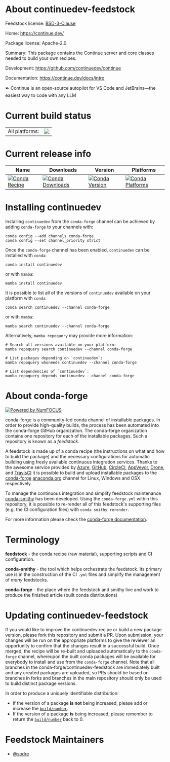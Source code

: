 About continuedev-feedstock
===========================

Feedstock license: [BSD-3-Clause](https://github.com/conda-forge/continuedev-feedstock/blob/main/LICENSE.txt)

Home: https://continue.dev/

Package license: Apache-2.0

Summary: This package contains the Continue server and core classes needed to build your own recipes.

Development: https://github.com/continuedev/continue

Documentation: https://continue.dev/docs/intro

⏩ Continue is an open-source autopilot for VS Code and JetBrains—the easiest way to code with any LLM

Current build status
====================


<table><tr><td>All platforms:</td>
    <td>
      <a href="https://dev.azure.com/conda-forge/feedstock-builds/_build/latest?definitionId=20994&branchName=main">
        <img src="https://dev.azure.com/conda-forge/feedstock-builds/_apis/build/status/continuedev-feedstock?branchName=main">
      </a>
    </td>
  </tr>
</table>

Current release info
====================

| Name | Downloads | Version | Platforms |
| --- | --- | --- | --- |
| [![Conda Recipe](https://img.shields.io/badge/recipe-continuedev-green.svg)](https://anaconda.org/conda-forge/continuedev) | [![Conda Downloads](https://img.shields.io/conda/dn/conda-forge/continuedev.svg)](https://anaconda.org/conda-forge/continuedev) | [![Conda Version](https://img.shields.io/conda/vn/conda-forge/continuedev.svg)](https://anaconda.org/conda-forge/continuedev) | [![Conda Platforms](https://img.shields.io/conda/pn/conda-forge/continuedev.svg)](https://anaconda.org/conda-forge/continuedev) |

Installing continuedev
======================

Installing `continuedev` from the `conda-forge` channel can be achieved by adding `conda-forge` to your channels with:

```
conda config --add channels conda-forge
conda config --set channel_priority strict
```

Once the `conda-forge` channel has been enabled, `continuedev` can be installed with `conda`:

```
conda install continuedev
```

or with `mamba`:

```
mamba install continuedev
```

It is possible to list all of the versions of `continuedev` available on your platform with `conda`:

```
conda search continuedev --channel conda-forge
```

or with `mamba`:

```
mamba search continuedev --channel conda-forge
```

Alternatively, `mamba repoquery` may provide more information:

```
# Search all versions available on your platform:
mamba repoquery search continuedev --channel conda-forge

# List packages depending on `continuedev`:
mamba repoquery whoneeds continuedev --channel conda-forge

# List dependencies of `continuedev`:
mamba repoquery depends continuedev --channel conda-forge
```


About conda-forge
=================

[![Powered by
NumFOCUS](https://img.shields.io/badge/powered%20by-NumFOCUS-orange.svg?style=flat&colorA=E1523D&colorB=007D8A)](https://numfocus.org)

conda-forge is a community-led conda channel of installable packages.
In order to provide high-quality builds, the process has been automated into the
conda-forge GitHub organization. The conda-forge organization contains one repository
for each of the installable packages. Such a repository is known as a *feedstock*.

A feedstock is made up of a conda recipe (the instructions on what and how to build
the package) and the necessary configurations for automatic building using freely
available continuous integration services. Thanks to the awesome service provided by
[Azure](https://azure.microsoft.com/en-us/services/devops/), [GitHub](https://github.com/),
[CircleCI](https://circleci.com/), [AppVeyor](https://www.appveyor.com/),
[Drone](https://cloud.drone.io/welcome), and [TravisCI](https://travis-ci.com/)
it is possible to build and upload installable packages to the
[conda-forge](https://anaconda.org/conda-forge) [anaconda.org](https://anaconda.org/)
channel for Linux, Windows and OSX respectively.

To manage the continuous integration and simplify feedstock maintenance
[conda-smithy](https://github.com/conda-forge/conda-smithy) has been developed.
Using the ``conda-forge.yml`` within this repository, it is possible to re-render all of
this feedstock's supporting files (e.g. the CI configuration files) with ``conda smithy rerender``.

For more information please check the [conda-forge documentation](https://conda-forge.org/docs/).

Terminology
===========

**feedstock** - the conda recipe (raw material), supporting scripts and CI configuration.

**conda-smithy** - the tool which helps orchestrate the feedstock.
                   Its primary use is in the construction of the CI ``.yml`` files
                   and simplify the management of *many* feedstocks.

**conda-forge** - the place where the feedstock and smithy live and work to
                  produce the finished article (built conda distributions)


Updating continuedev-feedstock
==============================

If you would like to improve the continuedev recipe or build a new
package version, please fork this repository and submit a PR. Upon submission,
your changes will be run on the appropriate platforms to give the reviewer an
opportunity to confirm that the changes result in a successful build. Once
merged, the recipe will be re-built and uploaded automatically to the
`conda-forge` channel, whereupon the built conda packages will be available for
everybody to install and use from the `conda-forge` channel.
Note that all branches in the conda-forge/continuedev-feedstock are
immediately built and any created packages are uploaded, so PRs should be based
on branches in forks and branches in the main repository should only be used to
build distinct package versions.

In order to produce a uniquely identifiable distribution:
 * If the version of a package **is not** being increased, please add or increase
   the [``build/number``](https://docs.conda.io/projects/conda-build/en/latest/resources/define-metadata.html#build-number-and-string).
 * If the version of a package **is** being increased, please remember to return
   the [``build/number``](https://docs.conda.io/projects/conda-build/en/latest/resources/define-metadata.html#build-number-and-string)
   back to 0.

Feedstock Maintainers
=====================

* [@sodre](https://github.com/sodre/)


